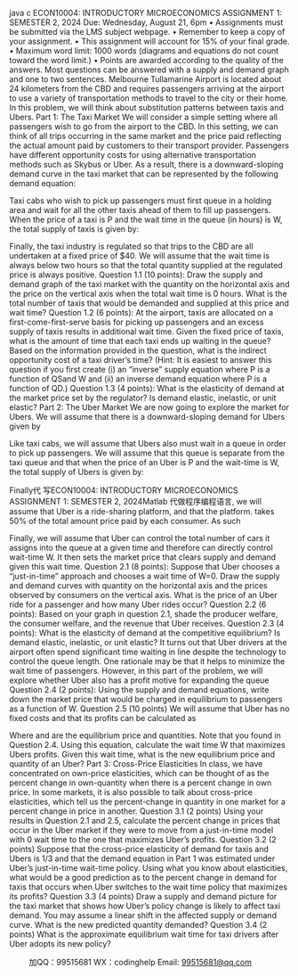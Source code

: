 java c
ECON10004: INTRODUCTORY MICROECONOMICS 
ASSIGNMENT 1: SEMESTER 2, 2024 
Due: Wednesday, August 21, 6pm 
• Assignments must be submitted via the LMS subject webpage.
• Remember to keep a copy of your assignment.
• This assignment will account for 15% of your final grade.
• Maximum word limit: 1000 words (diagrams and equations do not count toward the word limit.)
• Points are awarded according to the quality of the answers. Most questions can be answered with a supply and demand graph and one to two sentences.
Melbourne Tullamarine Airport is located about 24 kilometers from the CBD and requires passengers arriving at the airport to use a variety of transportation methods to travel to the city or their home. In this problem, we will think about substitution patterns between taxis and Ubers.
Part 1: The Taxi Market 
We will consider a simple setting where all passengers wish to go from the airport to the CBD. In this setting, we can think of all trips occurring in the same market and the price paid reflecting the actual amount paid by customers to their transport provider.
Passengers have different opportunity costs for using alternative transportation methods such as Skybus or Uber. As a result, there is a downward-sloping demand curve in the taxi market that can be represented by the following demand equation:

Taxi cabs who wish to pick up passengers must first queue in a holding area and wait for all the other taxis ahead of them to fill up passengers. When the price of a taxi is P and the wait time in the queue (in hours) is W, the total supply of taxis is given by:

Finally, the taxi industry is regulated so that trips to the CBD are all undertaken at a fixed price of $40. We will assume that the wait time is always below two hours so that the total quantity supplied at the regulated price is always positive.
Question 1.1 (10 points): Draw the supply and demand graph of the taxi market with the quantity on the horizontal axis and the price on the vertical axis when the total wait time is 0 hours. What is the total number of taxis that would be demanded and supplied at this price and wait time?
Question 1.2 (6 points): At the airport, taxis are allocated on a first-come-first-serve basis for picking up passengers and an excess supply of taxis results in additional wait time. Given the fixed price of taxis, what is the amount of time that each taxi ends up waiting in the queue? Based on the information provided in the question, what is the indirect opportunity cost of a taxi driver’s time? (Hint: It is easiest to answer this question if you first create (i) an “inverse” supply equation where P is a function of QSand W and (ii) an inverse demand equation where P is a function of QD.)
Question 1.3 (4 points): What is the elasticity of demand at the market price set by the regulator? Is demand elastic, inelastic, or unit elastic?
Part 2: The Uber Market 
We are now going to explore the market for Ubers. We will assume that there is a downward-sloping demand for Ubers given by

Like taxi cabs, we will assume that Ubers also must wait in a queue in order to pick up passengers. We will assume that this queue is separate from the taxi queue and that when the price of an Uber is P and the wait-time is W, the total supply of Ubers is given by:

Finally代 写ECON10004: INTRODUCTORY MICROECONOMICS ASSIGNMENT 1: SEMESTER 2, 2024Matlab
代做程序编程语言, we will assume that Uber is a ride-sharing platform, and that the platform. takes 50% of the total amount price paid by each consumer. As such

Finally, we will assume that Uber can control the total number of cars it assigns into the queue at a given time and therefore can directly control wait-time W. It then sets the market price that clears supply and demand given this wait time.
Question 2.1 (8 points): Suppose that Uber chooses a “just-in-time” approach and chooses a wait time of W=0. Draw the supply and demand curves with quantity on the horizontal axis and the prices observed by consumers on the vertical axis. What is the price of an Uber ride for a passenger and how many Uber rides occur?
Question 2.2 (6 points): Based on your graph in question 2.1, shade the producer welfare, the consumer welfare, and the revenue that Uber receives.
Question 2.3 (4 points): What is the elasticity of demand at the competitive equilibrium?    Is demand elastic, inelastic, or unit elastic?
It turns out that Uber drivers at the airport often spend significant time waiting in line despite the technology to control the queue length. One rationale may be that it helps to minimize the wait time of passengers. However, in this part of the problem, we will explore whether Uber also has a profit motive for expanding the queue
Question 2.4 (2 points): Using the supply and demand equations, write down the market price that would be charged in equilibrium to passengers as a function of W.
Question 2.5 (10 points) We will assume that Uber has no fixed costs and that its profits can be calculated as

Where  and  are the equilibrium price and quantities. Note that you found  in Question 2.4. Using this equation, calculate the wait time W that maximizes Ubers profits. Given this wait time, what is the new equilibrium price and quantity of an Uber?
Part 3: Cross-Price Elasticities 
In class, we have concentrated on own-price elasticities, which can be thought of as the percent change in own-quantity when there is a percent change in own price. In some markets, it is also possible to talk about cross-price elasticities, which tell us the percent-change in quantity in one market for a percent change in price in another.
Question 3.1 (2 points) Using your results in Question 2.1 and 2.5, calculate the percent change in prices that occur in the Uber market if they were to move from a just-in-time model with 0 wait time to the one that maximizes Uber’s profits.
Question 3.2 (2 points) Suppose that the cross-price elasticity of demand for taxis and Ubers is 1/3 and that the demand equation in Part 1 was estimated under Uber’s just-in-time wait-time policy. Using what you know about elasticities, what would be a good prediction as to the percent change in demand for taxis that occurs when Uber switches to the wait time policy that maximizes its profits?
Question 3.3 (4 points) Draw a supply and demand picture for the taxi market that shows how Uber’s policy change is likely to affect taxi demand. You may assume a linear shift in the affected supply or demand curve. What is the new predicted quantity demanded?
Question 3.4 (2 points) What is the approximate equilibrium wait time for taxi drivers after Uber adopts its new policy?









         
加QQ：99515681  WX：codinghelp  Email: 99515681@qq.com
